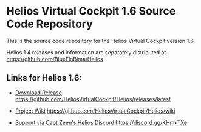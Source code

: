 # Helios Virtual Cockpit 1.6 Source Code Repository

This is the source code repository for the Helios Virtual Cockpit version 1.6.  

Helios 1.4 releases and information are separately distributed at https://github.com/BlueFinBima/Helios

## Links for Helios 1.6:

- [Download Release](https://github.com/HeliosVirtualCockpit/Helios/releases/latest) https://github.com/HeliosVirtualCockpit/Helios/releases/latest

- [Project Wiki](https://github.com/HeliosVirtualCockpit/Helios/wiki) https://github.com/HeliosVirtualCockpit/Helios/wiki

- [Support via Capt Zeen's Helios Discord](https://discord.gg/KHmkTXe) https://discord.gg/KHmkTXe

